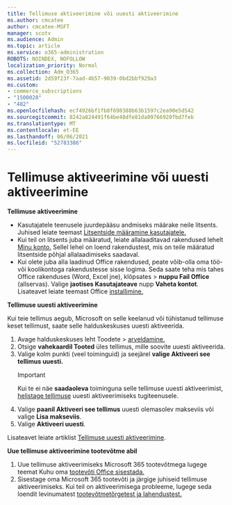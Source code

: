 ```yaml
---
title: Tellimuse aktiveerimine või uuesti aktiveerimine
ms.author: cmcatee
author: cmcatee-MSFT
manager: scotv
ms.audience: Admin
ms.topic: article
ms.service: o365-administration
ROBOTS: NOINDEX, NOFOLLOW
localization_priority: Normal
ms.collection: Adm_O365
ms.assetid: 2d59f23f-7aad-4b57-9039-0bd2bbf929a3
ms.custom:
- commerce_subscriptions
- "1500028"
- "482"
ms.openlocfilehash: ecf4926bf1fb8f698388b63b1597c2ea90e5d542
ms.sourcegitcommit: 8242a824491f64be48dfe81da09766920fbd7feb
ms.translationtype: MT
ms.contentlocale: et-EE
ms.lasthandoff: 06/06/2021
ms.locfileid: "52783386"
---
```

# <a name="activate-or-reactivate-a-subscription"></a>Tellimuse aktiveerimine või uuesti aktiveerimine

**Tellimuse aktiveerimine**

- Kasutajatele teenusele juurdepääsu andmiseks määrake neile litsents. Juhised leiate teemast [Litsentside määramine kasutajatele.](/microsoft-365/admin/manage/assign-licenses-to-users)
- Kui teil on litsents juba määratud, leiate allalaaditavad rakendused lehelt [Minu konto.](https://portal.office.com/account/#installs) Sellel lehel on loend rakendustest, mis on teile määratud litsentside põhjal allalaadimiseks saadaval.
- Kui olete juba alla laadinud Office rakendused, peate võib-olla oma töö- või koolikontoga rakendustesse sisse logima. Seda saate teha mis tahes Office rakenduses (Word, Excel jne), klõpsates   >  **nuppu Fail Office** (allservas). Valige **jaotises Kasutajateave** nupp **Vaheta kontot**. Lisateavet leiate teemast Office [installimine.](/microsoft-365/admin/setup/install-applications)

**Tellimuse uuesti aktiveerimine**

Kui teie tellimus aegub, Microsoft on selle keelanud või tühistanud tellimuse keset tellimust, saate selle halduskeskuses uuesti aktiveerida.
  
1. Avage halduskeskuses leht Toodete  >  [arveldamine.](https://go.microsoft.com/fwlink/p/?linkid=842054)
2. Otsige **vahekaardil Tooted** üles tellimus, mille soovite uuesti aktiveerida.
3. Valige kolm punkti (veel toiminguid) ja seejärel **valige Aktiveeri see tellimus uuesti.**
    > [!IMPORTANT]
    > Kui te ei näe **saadaoleva** toiminguna selle tellimuse uuesti aktiveerimist, [helistage tellimuse](https://go.microsoft.com/fwlink/p/?linkid=518322) uuesti aktiveerimiseks tugiteenusele.
4. Valige **paanil Aktiveeri see tellimus** uuesti olemasolev makseviis või valige **Lisa makseviis**.
5. Valige **Aktiveeri uuesti**.

Lisateavet leiate artiklist [Tellimuse uuesti aktiveerimine](/microsoft-365/commerce/subscriptions/reactivate-your-subscription).

**Uue tellimuse aktiveerimine tootevõtme abil**

1. Uue tellimuse aktiveerimiseks Microsoft 365 tootevõtmega lugege teemat Kuhu oma [tootevõti Office sisestada.](https://support.office.com/article/where-to-enter-your-office-product-key-0a82e5ae-739e-4b92-a6f4-2ec780c185db)
2. Sisestage oma Microsoft 365 tootevõti ja järgige juhiseid tellimuse aktiveerimiseks. Kui teil on aktiveerimisega probleeme, lugege seda loendit levinumatest [tootevõtmetõrgetest ja lahendustest.](/microsoft-365/commerce/product-key-errors-and-solutions)